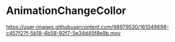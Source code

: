 # AnimationChangeCollor

https://user-images.githubusercontent.com/98979530/161049698-c457f27f-5b18-4b58-92f7-5e34d45f8e9b.mov

